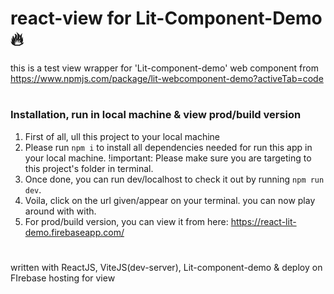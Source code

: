 # <h1>react-view for Lit-Component-Demo 🔥</h1> ##

this is a test view wrapper for 'Lit-component-demo' web component from https://www.npmjs.com/package/lit-webcomponent-demo?activeTab=code

#   <h3>Installation, run in local machine & view prod/build version</h3>  ##
1. First of all, ull this project to your local machine
2. Please run ```npm i``` to install all dependencies needed for run this app in your local machine. !important: Please make sure you are targeting to this project's folder in terminal.
3. Once done, you can run dev/localhost to check it out by running ```npm run dev```.
4. Voila, click on the url given/appear on your terminal. you can now play around with with.
5. For prod/build version, you can view it from here: https://react-lit-demo.firebaseapp.com/

# ##
written with ReactJS, ViteJS(dev-server), Lit-component-demo & deploy on FIrebase hosting for view